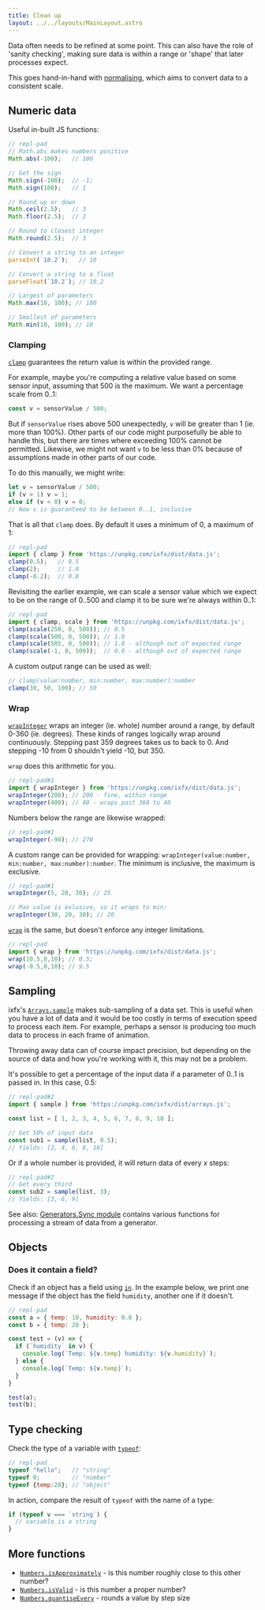 ```yaml
---
title: Clean up
layout: ../../layouts/MainLayout.astro
---
```


<script type="module" hoist>
  import '/src/components/ReplPad';
</script>

Data often needs to be refined at some point. This can also have the role of 'sanity checking', making sure data is within a range or 'shape' that later processes expect.

This goes hand-in-hand with [normalising](../../data/normalising/), which aims to convert data to a consistent scale.

## Numeric data

Useful in-built JS functions:

```js
// repl-pad
// Math.abs makes numbers positive
Math.abs(-100);   // 100

// Get the sign
Math.sign(-100);  // -1;
Math.sign(100);   // 1

// Round up or down
Math.ceil(2.5);   // 3
Math.floor(2.5);  // 2

// Round to closest integer
Math.round(2.5);  // 3

// Convert a string to an integer
parseInt(`10.2`);   // 10

// Convert a string to a float
parseFloat(`10.2`); // 10.2

// Largest of parameters
Math.max(10, 100); // 100

// Smallest of parameters
Math.min(10, 100); // 10
```

### Clamping

[`clamp`](https://clinth.github.io/ixfx/functions/Data.clamp.html) guarantees the return value is within the provided range.

For example, maybe you're computing a relative value based on some sensor input, assuming that 500 is the maximum. We want a percentage scale from 0..1:

```js
const v = sensorValue / 500;
```

But if `sensorValue` rises above 500 unexpectedly, `v` will be greater than 1 (ie. more than 100%). Other parts of our code might purposefully be able to handle this, but there are times where exceeding 100% cannot be permitted. Likewise, we might not want `v` to be less than 0% because of assumptions made in other parts of our code.

To do this manually, we might write:

```js
let v = sensorValue / 500;
if (v > 1) v = 1;
else if (v < 0) v = 0;
// Now v is guaranteed to be between 0..1, inclusive
```

That is all that `clamp` does. By default it uses a minimum of 0, a maximum of 1:

```js
// repl-pad
import { clamp } from 'https://unpkg.com/ixfx/dist/data.js';
clamp(0.5);   // 0.5
clamp(2);     // 1.0
clamp(-0.2);  // 0.0
```

Revisiting the earlier example, we can scale a sensor value which we expect to be on the range of 0..500 and clamp it to be sure we're always within 0..1:

```js
// repl-pad
import { clamp, scale } from 'https://unpkg.com/ixfx/dist/data.js';
clamp(scale(250, 0, 500)); // 0.5
clamp(scale(500, 0, 500)); // 1.0
clamp(scale(505, 0, 500)); // 1.0 - although out of expected range
clamp(scale(-1, 0, 500));  // 0.0 - although out of expected range
```

A custom output range can be used as well:

```js
// clamp(value:number, min:number, max:number):number
clamp(30, 50, 100); // 50
```

### Wrap

[`wrapInteger`](https://clinth.github.io/ixfx/functions/Data.wrapInteger.html) wraps an integer (ie. whole) number around a range, by default 0-360 (ie. degrees). These kinds of ranges logically wrap around continuously. Stepping past 359 degrees takes us to back to 0. And stepping -10 from 0 shouldn't yield -10, but 350.

`wrap` does this arithmetic for you.

```js
// repl-pad#1
import { wrapInteger } from 'https://unpkg.com/ixfx/dist/data.js';
wrapInteger(200); // 200 - fine, within range
wrapInteger(400); // 40 - wraps past 360 to 40
```

Numbers below the range are likewise wrapped:

```js
// repl-pad#1
wrapInteger(-90); // 270
```

A custom range can be provided for wrapping: `wrapInteger(value:number, min:number, max:number):number`. The minimum is inclusive, the maximum is exclusive.

```js
// repl-pad#1
wrapInteger(5, 20, 30); // 25

// Max value is exlusive, so it wraps to min:
wrapInteger(30, 20, 30); // 20
```


[`wrap`](https://clinth.github.io/ixfx/functions/Data.wrap.html) is the same, but doesn't enforce any integer limitations.

```js
// repl-pad
import { wrap } from 'https://unpkg.com/ixfx/dist/data.js';
wrap(10.5,0,10); // 0.5;
wrap(-0.5,0,10); // 9.5
```

## Sampling

ixfx's [`Arrays.sample`](https://clinth.github.io/ixfx/functions/Collections.Arrays.sample.html) makes sub-sampling of a data set. This is useful when you have a lot of data and it would be too costly in terms of execution speed to process each item. For example, perhaps a sensor is producing too much data to process in each frame of animation.

Throwing away data can of course impact precision, but depending on the source of data and how you're working with it, this may not be a problem.

It's possible to get a percentage of the input data if a parameter of 0..1 is passed in. In this case, 0.5:

```js
// repl-pad#2
import { sample } from 'https://unpkg.com/ixfx/dist/arrays.js';

const list = [ 1, 2, 3, 4, 5, 6, 7, 8, 9, 10 ];

// Get 50% of input data
const sub1 = sample(list, 0.5);
// Yields: [2, 4, 6, 8, 10]
```

Or if a whole number is provided, it will return data of every _x_ steps:

```js
// repl-pad#2
// Get every third
const sub2 = sample(list, 3);
// Yields: [3, 6, 9]
```

See also: [Generators.Sync module](https://clinth.github.io/ixfx/modules/Generators.Sync.html) contains various functions for processing a stream of data from a generator.

## Objects

### Does it contain a field?
Check if an object has a field using [`in`](https://developer.mozilla.org/en-US/docs/Web/JavaScript/Reference/Operators/in). In the example below, we print one message if the object has the field `humidity`, another one if it doesn't.

```js
// repl-pad
const a = { temp: 10, humidity: 0.8 };
const b = { temp: 20 };

const test = (v) => {
  if (`humidity` in v) {
    console.log(`Temp: ${v.temp} humidity: ${v.humidity}`);
  } else {
    console.log(`Temp: ${v.temp}`);
  }
}

test(a);
test(b);
```

## Type checking

Check the type of a variable with [`typeof`](https://developer.mozilla.org/en-US/docs/Web/JavaScript/Reference/Operators/typeof):

```js
// repl-pad
typeof "hello";   // "string"
typeof 0;         // "number"
typeof {temp:20}; // "object"
```

In action, compare the result of `typeof` with the name of a type:
```js
if (typeof v === `string`) {
  // variable is a string
}
```

## More functions

* [`Numbers.isApproximately`](https://clinth.github.io/ixfx/functions/Numbers.isApproximately.html) - is this number roughly close to this other number?
* [`Numbers.isValid`](https://clinth.github.io/ixfx/functions/Numbers.isValid.html) - is this number a proper number?
* [`Numbers.quantiseEvery`](https://clinth.github.io/ixfx/functions/Numbers.quantiseEvery.html) - rounds a value by step size